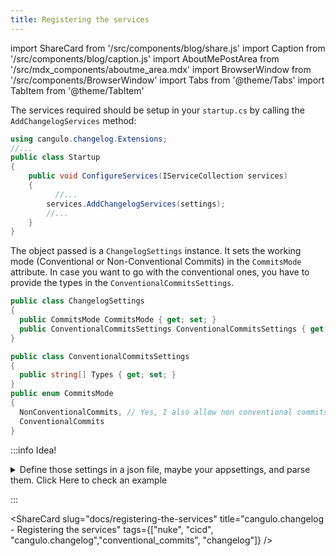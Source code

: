 ```yaml
---
title: Registering the services
---
```


import ShareCard from '/src/components/blog/share.js'
import Caption from '/src/components/blog/caption.js'
import AboutMePostArea from '/src/mdx_components/aboutme_area.mdx'
import BrowserWindow from '/src/components/BrowserWindow'
import Tabs from '@theme/Tabs'
import TabItem from '@theme/TabItem'

The services required should be setup in your `startup.cs` by calling the `AddChangelogServices` method:
```csharp {8}
using cangulo.changelog.Extensions;
//...
public class Startup
{
    public void ConfigureServices(IServiceCollection services)
    {
		  //...
	    services.AddChangelogServices(settings);
	    //...
    }
}
```
<Caption label="Example at cangulo.nuke.releasecreator" linkIsRelative={false}  link="https://github.com/cangulo-nuke/cangulo.nuke.releasecreator/blob/v0.0.1/src/cangulo.nuke.releasecreator/build.startup.cs#L27" />

The object passed is a `ChangelogSettings` instance. It sets the working mode (Conventional or Non-Conventional Commits) in the `CommitsMode` attribute. In case you want to go with the conventional ones, you have to provide the types in the `ConventionalCommitsSettings`. 
```csharp
public class ChangelogSettings
{
  public CommitsMode CommitsMode { get; set; }
  public ConventionalCommitsSettings ConventionalCommitsSettings { get; set; }
}

public class ConventionalCommitsSettings
{
  public string[] Types { get; set; }
}
public enum CommitsMode
{
  NonConventionalCommits, // Yes, I also allow non conventional commits
  ConventionalCommits
}
```
<Caption label="Definition at cangulo.changelog" linkIsRelative={false}  link="https://github.com/cangulo-nugets/cangulo.changelog/blob/v0.0.8/src/cangulo.changelog/Models/ChangelogSettings.cs" />

:::info Idea!

<details>
  <summary>Define those settings in a json file, maybe your appsettings, and parse them. Click Here to check an example</summary>

```json
{
    "commitsMode": "conventionalCommits",
    "conventionalCommitsSettings": {
        "types": [
            "fix",
            "patch",
            "refactor",
            "feat",
            "major",
            "break",
            "docs"
        ]
    }
}
```
<Caption label="Example at cangulo.nuke.releasecreator" linkIsRelative={false}  link="https://github.com/cangulo-nuke/cangulo.nuke.releasecreator/blob/v0.0.1/cicd/releaseSettings.json#L38" />

</details>
  
:::

<ShareCard 
  slug="docs/registering-the-services"
  title="cangulo.changelog - Registering the services" 
  tags={["nuke", "cicd", "cangulo.changelog","conventional_commits", "changelog"]} />
